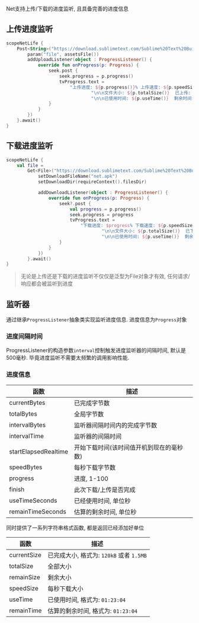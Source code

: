Net支持上传/下载的进度监听, 且具备完善的进度信息


## 上传进度监听

```kotlin
scopeNetLife {
    Post<String>("https://download.sublimetext.com/Sublime%20Text%20Build%203211.dmg") {
        param("file", assetsFile())
        addUploadListener(object : ProgressListener() {
            override fun onProgress(p: Progress) {
                seek.post {
                    seek.progress = p.progress()
                    tvProgress.text =
                        "上传进度: ${p.progress()}% 上传速度: ${p.speedSize()}     " +
                                "\n\n文件大小: ${p.totalSize()}  已上传: ${p.currentSize()}  剩余大小: ${p.remainSize()}" +
                                "\n\n已使用时间: ${p.useTime()}  剩余时间: ${p.remainTime()}"
                }
            }
        })
    }.await()
}
```



## 下载进度监听

```kotlin
scopeNetLife {
    val file =
        Get<File>("https://download.sublimetext.com/Sublime%20Text%20Build%203211.dmg") {
            setDownloadFileName("net.apk")
            setDownloadDir(requireContext().filesDir)

            addDownloadListener(object : ProgressListener() {
                override fun onProgress(p: Progress) {
                    seek?.post {
                        val progress = p.progress()
                        seek.progress = progress
                        tvProgress.text =
                            "下载进度: $progress% 下载速度: ${p.speedSize()}     " +
                                    "\n\n文件大小: ${p.totalSize()}  已下载: ${p.currentSize()}  剩余大小: ${p.remainSize()}" +
                                    "\n\n已使用时间: ${p.useTime()}  剩余时间: ${p.remainTime()}"
                    }
                }
            })
        }.await()
}
```

> 无论是上传还是下载的进度监听不仅仅是泛型为File对象才有效, 任何请求/响应都会被监听到进度


## 监听器

通过继承`ProgressListener`抽象类实现监听进度信息. 进度信息为`Progress`对象

### 进度间隔时间

ProgressListener的构造参数`interval`控制触发进度监听器的间隔时间, 默认是500毫秒. 毕竟进度监听不需要太频繁的调用影响性能.

### 进度信息

| 函数 | 描述 |
|-|-|
| currentBytes | 已完成字节数 |
| totalBytes | 全局字节数 |
| intervalBytes | 监听器间隔时间内的完成字节数 |
| intervalTime | 监听器的间隔时间 |
| startElapsedRealtime | 开始下载时间(该时间值开机到现在的毫秒数) |
| speedBytes | 每秒下载字节数 |
| progress | 进度, 1-100 |
| finish | 此次下载/上传是否完成 |
| useTimeSeconds | 已经使用时间, 单位秒 |
| remainTimeSeconds | 估算的剩余时间, 单位秒 |

同时提供了一系列字符串格式函数, 都是返回已经添加好单位

| 函数 | 描述 |
|-|-|
| currentSize | 已完成大小, 格式为: `120kB` 或者 `1.5MB` |
| totalSize | 全部大小 |
| remainSize | 剩余大小 |
| speedSize | 每秒下载大小 |
| useTime | 已使用时间, 格式为: `01:23:04` |
| remainTime | 估算的剩余时间, 格式为: `01:23:04`  |
